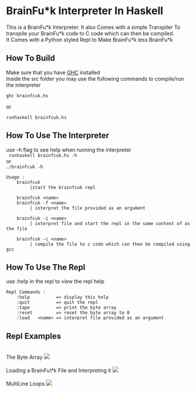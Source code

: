 # BrainFu*k Interpreter In Haskell

This is a BrainFu\*k Interpreter. It also Comes with a simple Transpiler To transpile your BrainFu\*k code to C code which can then be compiled.
<br>
It Comes with a Python styled Repl to Make BrainFu\*k less BrainFu\*k <br>


## How To Build
Make sure that you have <a href="https://www.haskell.org/ghc/">GHC</a> installed <br>
Inside the src folder you may use the following commands to compile/run the interpreter
```
ghc brainfcuk.hs
```
or
```
runhaskell brainfcuk.hs
```

## How To Use The Interpreter
use -h flag to see help when running the interpreter<br>
``` runhaskell brainfcuk.hs -h``` <br>
or<br>
```./brainfcuk -h``` 
```
Usage :
    brainfcuk
         |start the brainfcuk repl

    brainfcuk <name>
    brainfcuk -f <name>
         | interpret the file provided as an argument

    brainfcuk -i <name>
         | interpret file and start the repl in the same context of as the file

    brainfcuk -c <name>
         | compile the file to c code which can then be compiled using gcc
```

## How To Use The Repl
use :help in the repl to view the repl help
```
Repl Commands :
    :help          => display this help
    :quit          => quit the repl
    :tape          => print the byte array
    :reset         => reset the byte array to 0
    :load   <name> => interpret file provided as an argument
```
## Repl Examples
<br>
The Byte Array
<img src="./assets/tapeExample.png">
<br><br>
Loading a BrainFu\*k File and Interpreting it
<img src="./assets/loadExample.png">
<br><br>
MultiLine Loops
<img src="./assets/loopExample.png">
